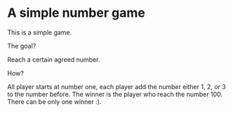 # A simple number game

This is a simple game.

The goal?

Reach a certain agreed number.

How?

All player starts at number one, each player add the number either 1, 2, or 3 to the number before. The winner is the player who reach the number 100. There can be only one winner :).
